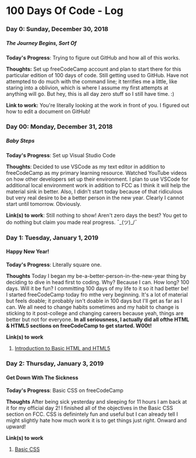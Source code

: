# 100 Days Of Code - Log

### Day 0: Sunday, December 30, 2018
##### The Journey Begins, Sort Of

**Today's Progress**: Trying to figure out GitHub and how all of this works.

**Thoughts:** Set up freeCodeCamp account and plan to start there for this particular edition of 100 days of code. Still getting used to GitHub. Have not attempted to do much with the command line; it terrifies me a little, like staring into a oblivion, which is where I assume my first attempts at anything will go. But hey, this is all day zero stuff so I still have time. :)

**Link to work:** You're literally looking at the work in front of you.  I figured out how to edit a document on GitHub!

### Day 00: Monday, December 31, 2018
##### Baby Steps

**Today's Progress**: Set up Visual Studio Code

**Thoughts**: Decided to use VSCode as my text editor in addition to freeCodeCamp as my primary learning resource. Watched YouTube videos on how other developers set up their environment.  I plan to use VSCode for additional local environment work in addition to FCC as I think it will help the material sink in better. Also, I didn't start today because of that ridiculous but very real desire to be a better person in the new year. Clearly I cannot start until tomorrow. Obviously.

**Link(s) to work**: Still nothing to show! Aren't zero days the best? You get to do nothing but claim you made real progress. ¯\_(ツ)_/¯


### Day 1: Tuesday, January 1, 2019
#### Happy New Year!

**Today's Progress**: Literally square one.  

**Thoughts** Today I began my be-a-better-person-in-the-new-year thing by deciding to dive in head first to coding.  Why?  Because I can. How long? 100 days.  Will it be fun? I committing 100 days of my life to it so it had better be!  I started freeCodeCamp today fro mthe very beginning.  It's a lot of material but feels doable; it probably isn't doable in 100 days but I'll get as far as I can.  We all need to change habits sometimes and my habit to change is sticking to it post-college and changing careers because yeah, things are better but not for everyone.  **In all seriousness, I actually did all ofthe HTML & HTML5 sections on freeCodeCamp to get started. W00t!**

**Link(s) to work**
1. [Introduction to Basic HTML and HTML5](https://www.freecodecamp.org/itsajmp)


### Day 2: Thursday, January 3, 2019
#### Get Down With The Sickness

**Today's Progress**: Basic CSS on freeCodeCamp

**Thoughts** After being sick yesterday and sleeping for 11 hours I am back at it for my official day 2!  I finished all of the objectives in the Basic CSS section on FCC.  CSS is definintely fun and useful but I can already tell I might slightly hate how much work it is to get things just right.  Onward and upward!

**Link(s) to work**
1. [Basic CSS](https://www.freecodecamp.org/itsajmp)

<!--- //Commented Out Section for Markdown Reference//
### Day 1: Tuesday, January 1, 2019
#### Happy New Year!
<!---
**Today's Progress**: Literally square one.  
<!---
**Thoughts** Today I began my be-a-better-person-in-the-new-year thing by deciding to dive in head first to coding.  Why?  Because I can. How long? 100 days.  Will it be fun? I committing 100 days of my life to it so it had better be!  I started freeCodeCamp today fro mthe very beginning.  It's a lot of material but feels doable; it probably isn't doable in 100 days but I'll get as far as I can.  We all need to change habits sometimes and my habit to change is sticking to it post-college and changing careers because yeah, things are better but not for everyone.
<!---
**Link(s) to work**
1. [Find the Longest Word in a String](https://www.freecodecamp.com/challenges/find-the-longest-word-in-a-string)
2. [Title Case a Sentence](https://www.freecodecamp.com/challenges/title-case-a-sentence)
--->

